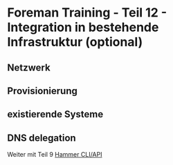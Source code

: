 # Foreman Training - Teil 12 - Integration in bestehende Infrastruktur (optional)

## Netzwerk

## Provisionierung

## existierende Systeme

## DNS delegation

Weiter mit Teil 9 [Hammer CLI/API](../09_hammer_cli)
